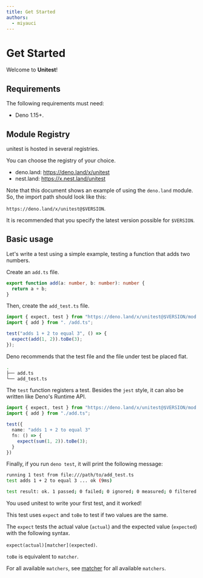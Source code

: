 ```yaml
---
title: Get Started
authors:
  - miyauci
---
```


# Get Started

Welcome to **Unitest**!

## Requirements

The following requirements must need:

- Deno 1.15+.

## Module Registry

unitest is hosted in several registries.

You can choose the registry of your choice.

- deno.land: <https://deno.land/x/unitest>
- nest.land: <https://x.nest.land/unitest>

Note that this document shows an example of using the `deno.land` module. So,
the import path should look like this:

`https://deno.land/x/unitest@$VERSION`.

It is recommended that you specify the latest version possible for `$VERSION`.

## Basic usage

Let's write a test using a simple example, testing a function that adds two
numbers.

Create an `add.ts` file.

```ts
export function add(a: number, b: number): number {
  return a + b;
}
```

Then, create the `add_test.ts` file.

```ts
import { expect, test } from "https://deno.land/x/unitest@$VERSION/mod.ts";
import { add } from ". /add.ts";

test("adds 1 + 2 to equal 3", () => {
  expect(add(1, 2)).toBe(3);
});
```

Deno recommends that the test file and the file under test be placed flat.

```bash
.
├── add.ts
└── add_test.ts
```

The `test` function registers a test. Besides the `jest` style, it can also be
written like Deno's Runtime API.

```ts
import { expect, test } from "https://deno.land/x/unitest@$VERSION/mod.ts";
import { add } from "./add.ts";

test({
  name: "adds 1 + 2 to equal 3"
  fn: () => {
    expect(sum(1, 2)).toBe(3);
  }
})
```

Finally, if you run `deno test`, it will print the following message:

```bash
running 1 test from file:///path/to/add_test.ts
test adds 1 + 2 to equal 3 ... ok (9ms)

test result: ok. 1 passed; 0 failed; 0 ignored; 0 measured; 0 filtered out (42ms)
```

You used unitest to write your first test, and it worked!

This test uses `expect` and `toBe` to test if two values are the same.

The `expect` tests the actual value (`actual`) and the expected value
(`expected`) with the following syntax.

`expect(actual)[matcher](expected)`.

`toBe` is equivalent to `matcher`.

For all available `matchers`, see [matcher](./matcher.md) for all available
`matchers`.
